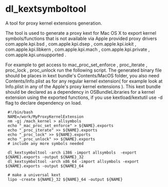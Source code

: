 # dl_kextsymboltool
A tool for proxy kernel extensions generation.

The tool is used to generate a proxy kext for Mac OS X to export kernel symbols/functions that is not available via Apple provided proxy drivers com.apple.kpi.bsd , com.apple.kpi.dsep , com.apple.kpi.iokit , com.apple.kpi.libkern , com.apple.kpi.mach , com.apple.kpi.private , com.apple.kpi.unsupported .

For example to get access to mac_proc_set_enforce , proc_iterate , proc_lock , proc_unlock run the following script. The generated binary file should be places in kext bundle's Contents/MacOS folder, you also need Contents/Info.plist as for any regular kernel extension( for example look at Info.plist in any of the Apple's proxy kernel extensions ). This kext bundle should be declared as a dependency in OSBundleLibraries for a kernel extension using the exported functions, if you use     kextload/kextutil use -d flag to declare dependency on load.

    
     #!/bin/bash
     NAME=/work/MyProxyKernelExtension  
     nm -gj /mach_kernel > allsymbols  
     echo "_mac_proc_set_enforce" > ${NAME}.exports  
     echo "_proc_iterate" >> ${NAME}.exports  
     echo "_proc_lock" >> ${NAME}.exports  
     echo "_proc_unlock" >> ${NAME}.exports  
     # include any more symbols needed    
     
     dl_kextsymboltool -arch i386 -import allsymbols  -export ${NAME}.exports -output ${NAME}_32  
     dl_kextsymboltool -arch x86_64 -import allsymbols -export ${NAME}.exports -output ${NAME}_64 
     
     # make a universal kext 
     lipo -create ${NAME}_32 ${NAME}_64 -output ${NAME} 

